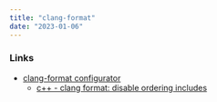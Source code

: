 ```yaml
---
title: "clang-format"
date: "2023-01-06"
---
```


### Links
- [clang-format configurator](https://zed0.co.uk/clang-format-configurator/)
	- [c++ - clang format: disable ordering includes](https://stackoverflow.com/questions/60334299/)